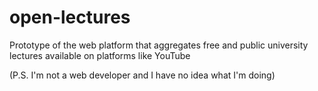 # open-lectures
Prototype of the web platform that aggregates free and public university lectures available on platforms like YouTube

(P.S. I'm not a web developer and I have no idea what I'm doing)
